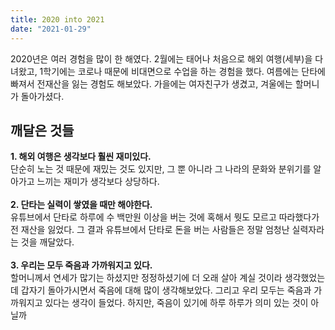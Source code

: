 ```yaml
---
title: 2020 into 2021
date: "2021-01-29"
---
```


2020년은 여러 경험을 많이 한 해였다. 2월에는 태어나 처음으로 해외 여행(세부)을 다녀왔고, 1학기에는 코로나 때문에 비대면으로 수업을 하는 경험을 했다. 여름에는 단타에 빠져서 전재산을 잃는 경험도 해보았다. 가을에는 여자친구가 생겼고, 겨울에는 할머니가 돌아가셨다.
<br>

## 깨달은 것들

<b>1. 해외 여행은 생각보다 훨씬 재미있다.</b>
<br>
단순히 노는 것 때문에 재밌는 것도 있지만, 그 뿐 아니라 그 나라의 문화와 분위기를 알아가고 느끼는 재미가 생각보다 상당하다.
<br>
<br>
<b>2. 단타는 실력이 쌓였을 때만 해야한다.</b>
<br>
유튜브에서 단타로 하루에 수 백만원 이상을 버는 것에 혹해서 뭣도 모르고 따라했다가 전 재산을 잃었다. 그 결과 유튜브에서 단타로 돈을 버는 사람들은 정말 엄청난 실력자라는 것을 깨달았다.
<br>
<br>
<b>3. 우리는 모두 죽음과 가까워지고 있다.</b>
<br>
할머니께서 연세가 많기는 하셨지만 정정하셨기에 더 오래 살아 계실 것이라 생각했었는 데 갑자기 돌아가시면서 죽음에 대해 많이 생각해보았다. 그리고 우리 모두는 죽음과 가까워지고 있다는 생각이 들었다. 하지만, 죽음이 있기에 하루 하루가 의미 있는 것이 아닐까
